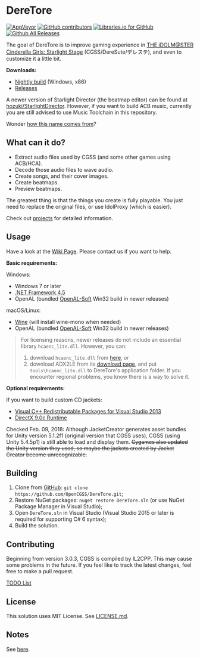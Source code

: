 # DereTore

[![AppVeyor](https://img.shields.io/appveyor/ci/hozuki/deretore-avoh8.svg)](https://ci.appveyor.com/project/hozuki/deretore-avoh8)
[![GitHub contributors](https://img.shields.io/github/contributors/OpenCGSS/DereTore.svg)](https://github.com/OpenCGSS/DereTore/graphs/contributors)
[![Libraries.io for GitHub](https://img.shields.io/librariesio/github/OpenCGSS/DereTore.svg)](https://github.com/OpenCGSS/DereTore)
[![Github All Releases](https://img.shields.io/github/downloads/OpenCGSS/DereTore/total.svg)](https://github.com/OpenCGSS/DereTore/releases)

The goal of DereTore is to improve gaming experience in [THE iDOLM@STER Cinderella Girls: Starlight Stage](http://www.project-imas.com/wiki/THE_iDOLM@STER_Cinderella_Girls%3A_Starlight_Stage)
(CGSS/DereSute/デレステ), and even to customize it a little bit.

**Downloads:**

- [Nightly build](https://ci.appveyor.com/api/projects/hozuki/deretore-avoh8/artifacts/deretore-toolkit-x86.zip) (Windows, x86)
- [Releases](https://github.com/OpenCGSS/DereTore/releases)

A newer version of Starlight Director (the beatmap editor) can be found at [hozuki/StarlightDirector](https://github.com/hozuki/StarlightDirector). However, if you
want to build ACB music, currently you are still advised to use Music Toolchain in this repository.

Wonder [how this name comes from](docs/Notes.md#the-name)?

## What can it do?

- Extract audio files used by CGSS (and some other games using ACB/HCA).
- Decode those audio files to wave audio.
- Create songs, and their cover images.
- Create beatmaps.
- Preview beatmaps.

The greatest thing is that the things you create is fully playable. You just need to
replace the original files, or use IdolProxy (which is easier).

Check out [projects](docs/Projects.md) for detailed information.

## Usage

Have a look at the [Wiki Page](https://github.com/OpenCGSS/DereTore/wiki). Please contact us if you want to help.

**Basic requirements:**

Windows:

  - Windows 7 or later
  - [.NET Framework 4.5](https://www.microsoft.com/en-us/download/details.aspx?id=42642)
  - OpenAL (bundled [OpenAL-Soft](https://github.com/kcat/openal-soft) Win32 build in newer releases)

macOS/Linux:

  - [Wine](https://www.winehq.org/download) (will install wine-mono when needed)
  - OpenAL (bundled [OpenAL-Soft](https://github.com/kcat/openal-soft) Win32 build in newer releases)

> For licensing reasons, newer releases do not include an essential library `hcaenc_lite.dll`. However, you can:
>
> 1. download `hcaenc_lite.dll` from [here](https://mega.nz/#!QxQjnZRB!85k5O6K5oMMM1W9ux7ZpkzXQFgV4EoYplZsW1ZOWZnM), or
> 2. download ADX2LE from its [download page](http://www.adx2le.com/download/index.html), and put `tools\hcaenc_lite.dll` to DereTore's application folder.
> If you encounter regional problems, you know there is a way to solve it.

**Optional requirements:**

If you want to build custom CD jackets:

- [Visual C++ Redistributable Packages for Visual Studio 2013](https://www.microsoft.com/en-us/download/details.aspx?id=40784)
- [DirectX 9.0c Runtime](https://www.microsoft.com/en-us/download/details.aspx?id=8109)

Checked Feb. 09, 2018: Although JacketCreator generates asset bundles for Unity version 5.1.2f1 (original version that CGSS uses),
CGSS (using Unity 5.4.5p1) is still able to load and display them.
<del>Cygames also updated the Unity version they used, so maybe the jackets created by Jacket Creator become unrecognizable.</del>

## Building

1. Clone from [GitHub](https://github.com/OpenCGSS/DereTore.git): `git clone https://github.com/OpenCGSS/DereTore.git`;
2. Restore NuGet packages: `nuget restore DereTore.sln` (or use NuGet Package Manager in Visual Studio);
3. Open `DereTore.sln` in Visual Studio (Visual Studio 2015 or later is required for supporting C# 6 syntax);
4. Build the solution.

## Contributing

Beginning from version 3.0.3, CGSS is compiled by IL2CPP. This may cause some problems in the future.
If you feel like to track the latest changes, feel free to make a pull request.

[TODO List](docs/TODO.md)

## License

This solution uses MIT License. See [LICENSE.md](LICENSE.md).

## Notes

See [here](docs/Notes.md).
